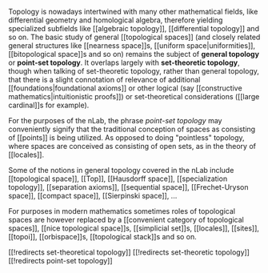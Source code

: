 Topology is nowadays intertwined with many other mathematical fields, like differential geometry and homological algebra, therefore yielding specialized subfields like [[algebraic topology]], [[differential topology]] and so on. The basic study of general [[topological spaces]] (and closely related general structures like [[nearness space]]s, [[uniform space|uniformities]], [[bitopological space]]s and so on) remains the subject of __general topology__ or __point-set topology__. It overlaps largely with __set-theoretic topology__, though when talking of set-theoretic topology, rather than general topology, that there is a slight connotation of relevance of additional [[foundations|foundational axioms]] or other logical (say [[constructive mathematics|intuitionistic proofs]]) or set-theoretical considerations ([[large cardinal]]s for example). 

For the purposes of the nLab, the phrase *point-set topology* may conveniently signify that the traditional conception of spaces as consisting of [[points]] is being utilized. As opposed to doing "pointless" topology, where spaces are conceived as consisting of open sets, as in the theory of [[locales]]. 

Some of the notions in general topology covered in the nLab include [[topological space]], [[Top]], [[Hausdorff space]], [[specialization topology]], [[separation axioms]], [[sequential space]], [[Frechet-Uryson space]], [[compact space]], [[Sierpinski space]], ...

For purposes in modern mathematics sometimes roles of topological spaces are however replaced by a [[convenient category of topological spaces]], [[nice topological space]]s, [[simplicial set]]s, [[locales]], [[sites]], [[topoi]], [[orbispace]]s, [[topological stack]]s and so on. 


[[!redirects set-theoretical topology]]
[[!redirects set-theoretic topology]]
[[!redirects point-set topology]]
